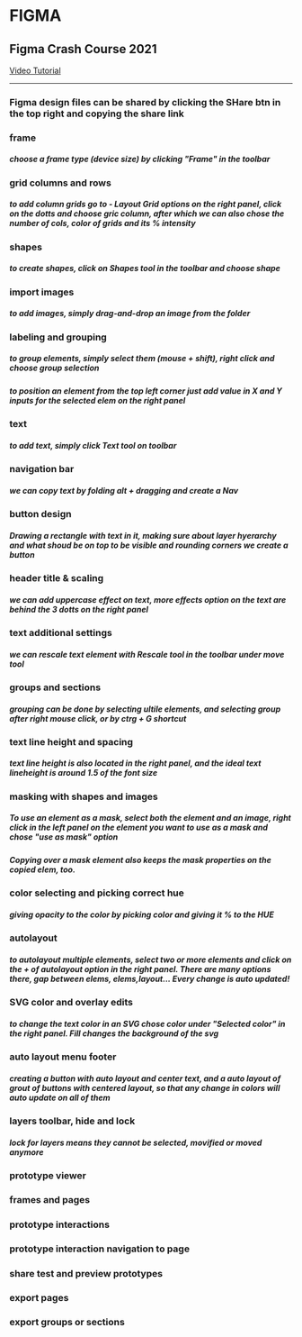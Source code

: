 # FIGMA
## Figma Crash Course 2021
[Video Tutorial](https://www.youtube.com/watch?v=lg7w3Ntfqy0 "Figma Crash Course 2021")
___

### Figma design files can be shared by clicking the SHare btn in the top right and copying the share link

### frame
##### choose a frame type (device size) by clicking "Frame" in the toolbar

### grid columns and rows
##### to add column grids go to - Layout Grid options on the right panel, click on the dotts and choose gric column, after which we can also chose the number of cols, color of grids and its % intensity

### shapes
##### to create shapes, click on Shapes tool in the toolbar and choose shape

### import images
##### to add images, simply drag-and-drop an image from the folder

### labeling and grouping
##### to group elements, simply select them (mouse + shift), right click and choose group selection
##### to position an element from the top left corner just add value in X and Y inputs for the selected elem on the right panel

### text
##### to add text, simply click Text tool on toolbar

### navigation bar
##### we can copy text by folding alt + dragging and create a Nav

### button design
##### Drawing a rectangle with text in it, making sure about layer hyerarchy and what shoud be on top to be visible and rounding corners we create a button

### header title & scaling
##### we can add uppercase effect on text, more effects option on the text are behind the 3 dotts on the right panel 

### text additional settings
##### we can rescale text element with Rescale tool in the toolbar under move tool

### groups and sections
##### grouping can be done by selecting ultile elements, and selecting group after right mouse click, or by ctrg + G shortcut

### text line height and spacing
##### text line height is also located in the right panel, and the ideal text lineheight is around 1.5 of the font size

### masking with shapes and images
##### To use an element as a mask, select both the element and an image, right click in the left panel on the element you want to use as a mask and chose "use as mask" option
##### Copying over a mask element also keeps the mask properties on the copied elem, too.

### color selecting and picking correct hue
##### giving opacity to the color by picking color and giving it % to the HUE

### autolayout
##### to autolayout multiple elements, select two or more elements and click on the + of autolayout option in the right panel. There are many options there, gap between elems, elems,layout... Every change is auto updated!

### SVG color and overlay edits
##### to change the text color in an SVG chose color under "Selected color" in the right panel. Fill changes the background of the svg

### auto layout menu footer
##### creating a button with auto layout and center text, and a auto layout of grout of buttons with centered layout, so that any change in colors will auto update on all of them 

### layers toolbar, hide and lock
##### lock for layers means they cannot be selected, movified or moved anymore

### prototype viewer
#####

### frames and pages
#####

### prototype interactions
#####

### prototype interaction navigation to page
#####

### share test and preview prototypes
#####

### export pages
#####

### export groups or sections
#####
